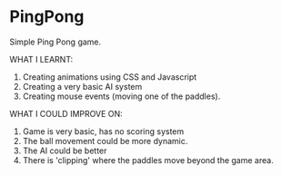 # PingPong
Simple Ping Pong game.

WHAT I LEARNT:
1. Creating animations using CSS and Javascript
2. Creating a very basic AI system
3. Creating mouse events (moving one of the paddles). 

WHAT I COULD IMPROVE ON:
1. Game is very basic, has no scoring system
2. The ball movement could be more dynamic. 
3. The AI could be better
4. There is 'clipping' where the paddles move beyond the game area. 
